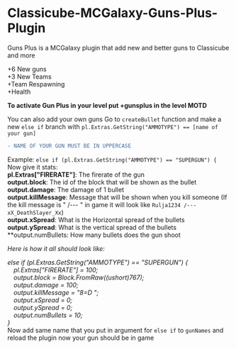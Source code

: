 # Classicube-MCGalaxy-Guns-Plus-Plugin
Guns Plus is a MCGalaxy plugin that add new and better guns to Classicube and more

+6 New guns  
+3 New Teams  
+Team Respawning  
+Health  

**To activate Gun Plus in your level put +gunsplus in the level MOTD**

You can also add your own guns
Go to ```createBullet``` function and make a new ```else if``` branch with ```pl.Extras.GetString("AMMOTYPE") == [name of your gun]```
``` diff 
- NAME OF YOUR GUN MUST BE IN UPPERCASE 
```
Example: ```else if (pl.Extras.GetString("AMMOTYPE") == "SUPERGUN") {```
Now give it stats:  
**pl.Extras["FIRERATE"]**: The firerate of the gun  
**output.block**: The id of the block that will be shown as the bullet  
**output.damage**: The damage of 1 bullet  
**output.killMessage**: Message that will be shown when you kill someone (If the kill message is " /--- " in game it will look like ```Rulja1234 /--- xX_DeathSlayer_Xx```)  
**output.xSpread**: What is the Horizontal spread of the bullets  
**output.ySpread**: What is the vertical spread of the bullets  
**output.numBullets: How many bullets does the gun shoot  

*Here is how it all should look like:*  

*else if (pl.Extras.GetString("AMMOTYPE") == "SUPERGUN") {  
&emsp;pl.Extras["FIRERATE"] = 100;  
&emsp;output.block = Block.FromRaw((ushort)767);  
&emsp;output.damage = 100;  
&emsp;output.killMessage = "8=D ";  
&emsp;output.xSpread = 0;  
&emsp;output.ySpread = 0;  
&emsp;output.numBullets = 10;  
}*  
Now add same name that you put in argument for ```else if``` to ```gunNames```
and reload the plugin now your gun should be in game
